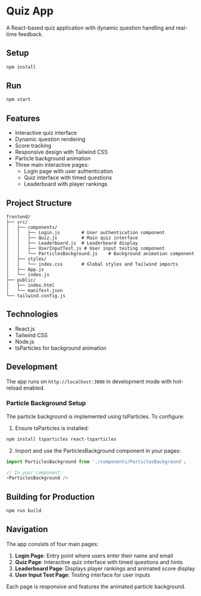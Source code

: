 # Quiz App

A React-based quiz application with dynamic question handling and real-time feedback.

## Setup

```bash
npm install
```

## Run

```bash
npm start
```

## Features

- Interactive quiz interface
- Dynamic question rendering
- Score tracking
- Responsive design with Tailwind CSS
- Particle background animation
- Three main interactive pages:
  - Login page with user authentication
  - Quiz interface with timed questions
  - Leaderboard with player rankings

## Project Structure

```
frontend/
├── src/
│   ├── components/
│   │   ├── Login.js        # User authentication component
│   │   ├── Quiz.js         # Main quiz interface
│   │   ├── Leaderboard.js  # Leaderboard display
│   │   ├── UserInputTest.js # User input testing component
│   │   └── ParticlesBackground.js    # Background animation component
│   ├── styles/
│   │   └── index.css       # Global styles and Tailwind imports
│   ├── App.js
│   └── index.js
├── public/
│   ├── index.html
│   └── manifest.json
└── tailwind.config.js
```

## Technologies

- React.js
- Tailwind CSS
- Node.js
- tsParticles for background animation

## Development

The app runs on `http://localhost:3000` in development mode with hot-reload enabled.

### Particle Background Setup

The particle background is implemented using tsParticles. To configure:

1. Ensure tsParticles is installed:
```bash
npm install tsparticles react-tsparticles
```

2. Import and use the ParticlesBackground component in your pages:
```javascript
import ParticlesBackground from './components/ParticlesBackground';

// In your component:
<ParticlesBackground />
```

## Building for Production

```bash
npm run build
```

## Navigation

The app consists of four main pages:
1. **Login Page**: Entry point where users enter their name and email
2. **Quiz Page**: Interactive quiz interface with timed questions and hints
3. **Leaderboard Page**: Displays player rankings and animated score display
4. **User Input Test Page**: Testing interface for user inputs

Each page is responsive and features the animated particle background.